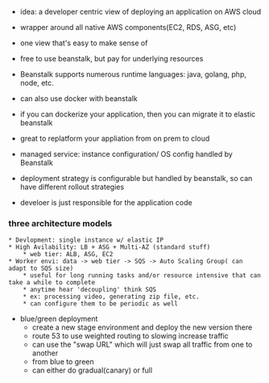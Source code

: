 * idea: a developer centric view of deploying an application on AWS cloud
* wrapper around all native AWS components(EC2, RDS, ASG, etc)
* one view that's easy to make sense of

* free to use beanstalk, but pay for underlying resources

* Beanstalk supports numerous runtime languages: java, golang, php, node, etc.

* can also use docker with beanstalk 
* if you can dockerize your application, then you can migrate it to elastic beanstalk

* great to replatform your appliation from on prem to cloud


* managed service: instance configuration/ OS config handled by Beanstalk
* deployment strategy is configurable but handled by beanstalk, so can have different rollout strategies
* develoer is just responsible for the application code 

### three architecture models
    * Devlopment: single instance w/ elastic IP
    * High Avilability: LB + ASG + Multi-AZ (standard stuff)
        * web tier: ALB, ASG, EC2
    * Worker envi: data -> web tier -> SQS -> Auto Scaling Group( can adapt to SQS size)
        * useful for long running tasks and/or resource intensive that can take a while to complete
        * anytime hear 'decoupling' think SQS
        * ex: processing video, generating zip file, etc.
        * can configure them to be periodic as well


* blue/green deployment
    * create a new stage environment and deploy the new version there
    * route 53 to use weighted routing to slowing increase traffic
    * can use the "swap URL" which will just swap all traffic from one to another
    * from blue to green
    * can either do gradual(canary) or full
